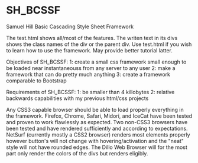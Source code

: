 # SH_BCSSF
Samuel Hill Basic Cascading Style Sheet Framework

The test.html shows all/most of the features. The writen text in its divs shows the class names of the div or the parent div. Use test.html if you wish to learn how to use the framework. May provide better tutorial latter.

Objectives of SH_BCSSF:
1: create a small css framework small enough to be loaded near instantaneouss from any server to any user
2: make a framework that can do pretty much anything
3: create a framework comparable to Bootstrap

Requirements of SH_BCSSF:
1: be smaller than 4 killobytes
2: relative backwards capabilities with my previous html/css projects

Any CSS3 capable browser should be able to load properly everything in the framework. Firefox, Chrome, Safari, Midori, and IceCat have been tested and proven to work flawlessly as expected. 
Two non-CSS3 browsers have been tested and have rendered sufficiently and according to expectations. NetSurf (currently mostly a CSS2 browser) renders most elements properly however button's will not change with hovering/activation and the "neat" style will not have rounded edges. The Dillo Web Browser will for the most part only render the colors of the divs but renders eligibly. 
